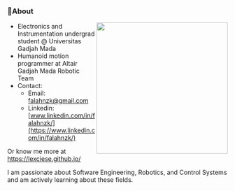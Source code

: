 
### 🌱About
<div style="float: right; display: flex; flex-direction: column; align-items: flex-end; gap: 10px;">
  <img src="https://i.giphy.com/media/v1.Y2lkPTc5MGI3NjExemhoM2VzYW5kaWU4bnlubzI4ZHR5dzdzcmxqc2V6MGllOTRmN3U1ZCZlcD12MV9pbnRlcm5hbF9naWZfYnlfaWQmY3Q9Zw/JPcmNWh80RM7f74dOn/giphy.gif" width="300px">
</div>


- Electronics and Instrumentation undergrad student @ Universitas Gadjah Mada
- Humanoid motion programmer at Altair Gadjah Mada Robotic Team 
- Contact:
  - Email: falahnzk@gmail.com
  - Linkedin: [www.linkedin.com/in/falahnzk/](https://www.linkedin.com/in/falahnzk/)

Or know me more at https://lexciese.github.io/

I am passionate about Software Engineering, Robotics, and Control Systems and am actively learning about these fields.
